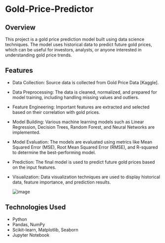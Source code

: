 # Gold-Price-Predictor

## Overview
This project is a gold price prediction model built using data science techniques. The model uses historical data to predict future gold prices, which can be useful for investors, analysts, or anyone interested in understanding gold price trends.

## Features
- Data Collection: Source data is collected from Gold Price Data [Kaggle].
- Data Preprocessing: The data is cleaned, normalized, and prepared for model training, including handling missing values and outliers.
- Feature Engineering: Important features are extracted and selected based on their correlation with gold prices.
- Model Building: Various machine learning models such as Linear Regression, Decision Trees, Random Forest, and Neural Networks are implemented.
- Model Evaluation: The models are evaluated using metrics like Mean Squared Error (MSE), Root Mean Squared Error (RMSE), and R-squared to determine the best-performing model.
- Prediction: The final model is used to predict future gold prices based on the input features.
- Visualization: Data visualization techniques are used to display historical data, feature importance, and prediction results.

  ![image](https://github.com/user-attachments/assets/38538efb-5875-4194-ba8a-db8abf6f7148)


## Technologies Used
- Python
- Pandas, NumPy
- Scikit-learn, Matplotlib, Seaborn
- Jupyter Notebook
